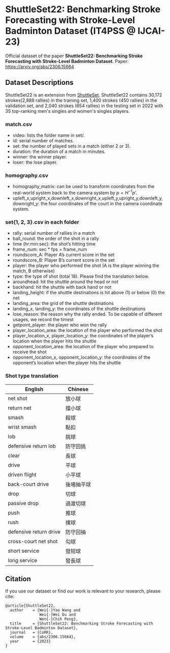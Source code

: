 # ShuttleSet22: Benchmarking Stroke Forecasting with Stroke-Level Badminton Dataset (IT4PSS @ IJCAI-23)
Official dataset of the paper **ShuttleSet22: Benchmarking Stroke Forecasting with Stroke-Level Badminton Dataset**.
Paper: https://arxiv.org/abs/2306.15664

## Dataset Descriptions
ShuttleSet22 is an extension from [ShuttleSet](https://arxiv.org/abs/2306.04948). ShuttleSet22 contains 30,172 strokes(2,888 rallies) in the training set, 1,400 strokes (450 rallies) in the validation set, and 2,040 strokes (654 rallies) in the testing set in 2022 with 35 top-ranking men's singles and women's singles players.

### match.csv
* video: lists the folder name in set/.
* id: serial number of matches.
* set: the number of played sets in a match (either 2 or 3).
* duration: the duration of a match in minutes.
* winner: the winner player.
* loser: the lose player.

### homography.csv
* homography_matrix: can be used to transform coordinates from the real-world system back to the camera system by $p=H^{-1}p’$.
* upleft_x,upright_x,downleft_x,downright_x,upleft_y,upright_y,downleft_y,downright_y: the four coordinates of the court in the camera coordinate system.

### set{1, 2, 3}.csv in each folder
* rally: serial number of rallies in a match
* ball_round: the order of the shot in a rally
* time (hr:min:sec): the shot’s hitting time
* frame_num: sec * fps = frame_num
* roundscore_A: Player A’s current score in the set
* roundscore_B: Player B’s current score in the set
* player: the player who performed the shot (A is the player winning the match, B otherwise)
* type: the type of shot (total 18). Please find the translation below.
* aroundhead: hit the shuttle around the head or not
* backhand: hit the shuttle with back hand or not
* landing_height: if the shuttle destinations is hit above (1) or below (0) the net
* landing_area: the grid of the shuttle destinations
* landing_x, landing_y: the coordinates of the shuttle destinations
* lose_reason: the reason why the rally ended. To be capable of different usages, we record the timest
* getpoint_player: the player who won the rally
* player_location_area: the location of the player who performed the shot
* player_location_x, player_location_y: the coordinates of the player’s location when the player hits the shuttle
* opponent_location_area: the location of the player who prepared to receive the shot
* opponent_location_x, opponent_location_y: the coordinates of the opponent’s location when the player hits the shuttle

### Shot type translation
| English | Chinese |
| ------- | ------- |
| net shot | 放小球 |
| return net | 擋小球 |
| smash | 殺球 |
| wrist smash | 點扣 |
| lob | 挑球 |
| defensive return lob | 防守回挑 |
| clear | 長球 |
| drive | 平球 |
| driven flight | 小平球 |
| back-court drive | 後場抽平球 |
| drop | 切球 |
| passive drop | 過渡切球 |
| push | 推球 |
| rush | 撲球 |
| defensive return drive | 防守回抽 |
| cross-court net shot | 勾球 |
| short service | 發短球 |
| long service | 發長球 |

## Citation
If you use our dataset or find our work is relevant to your research, please cite:
```
@article{ShuttleSet22,
  author    = {Wei{-}Yao Wang and
               Wei{-}Wei Du and
               Wen{-}Chih Peng},
  title     = {ShuttleSet22: Benchmarking Stroke Forecasting with Stroke-Level Badminton Dataset},
  journal   = {CoRR},
  volume    = {abs/2306.15664},
  year      = {2023}
}
```